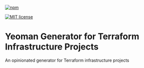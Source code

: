 [![npm](https://img.shields.io/npm/v/generator-tf-infra)](https://www.npmjs.com/package/generator-tf-infra)

[![MIT license](http://img.shields.io/badge/license-MIT-brightgreen.svg)](http://opensource.org/licenses/MIT)

# Yeoman Generator for Terraform Infrastructure Projects

An opinionated generator for Terraform infrastructure projects

